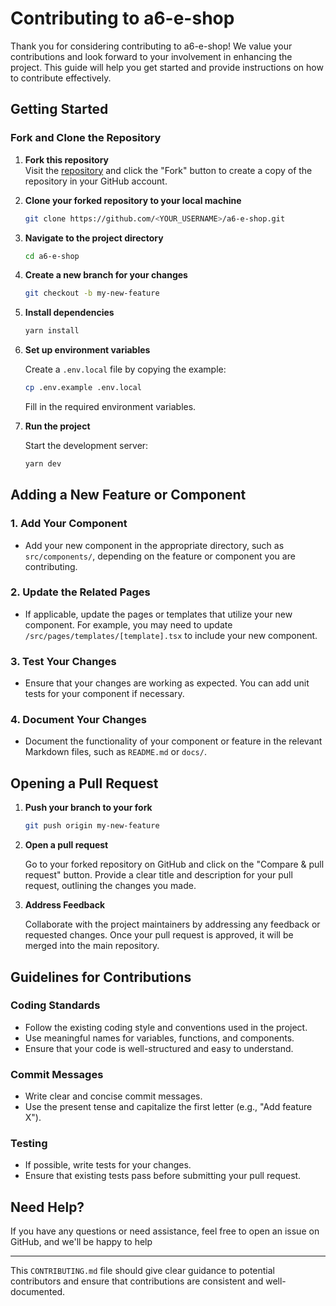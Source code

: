 

# Contributing to a6-e-shop

Thank you for considering contributing to a6-e-shop! We value your contributions and look forward to your involvement in enhancing the project. This guide will help you get started and provide instructions on how to contribute effectively.

## Getting Started

### Fork and Clone the Repository

1. **Fork this repository**  
   Visit the [repository](https://github.com/DarkInventor/a6-e-shop) and click the "Fork" button to create a copy of the repository in your GitHub account.

2. **Clone your forked repository to your local machine**

   ```bash
   git clone https://github.com/<YOUR_USERNAME>/a6-e-shop.git
   ```

3. **Navigate to the project directory**

   ```bash
   cd a6-e-shop
   ```

4. **Create a new branch for your changes**

   ```bash
   git checkout -b my-new-feature
   ```

5. **Install dependencies**

   ```bash
   yarn install
   ```

6. **Set up environment variables**

   Create a `.env.local` file by copying the example:

   ```bash
   cp .env.example .env.local
   ```

   Fill in the required environment variables.

7. **Run the project**

   Start the development server:

   ```bash
   yarn dev
   ```

## Adding a New Feature or Component

### 1. Add Your Component

- Add your new component in the appropriate directory, such as `src/components/`, depending on the feature or component you are contributing.

### 2. Update the Related Pages

- If applicable, update the pages or templates that utilize your new component. For example, you may need to update `/src/pages/templates/[template].tsx` to include your new component.

### 3. Test Your Changes

- Ensure that your changes are working as expected. You can add unit tests for your component if necessary.

### 4. Document Your Changes

- Document the functionality of your component or feature in the relevant Markdown files, such as `README.md` or `docs/`.

## Opening a Pull Request

1. **Push your branch to your fork**

   ```bash
   git push origin my-new-feature
   ```

2. **Open a pull request**

   Go to your forked repository on GitHub and click on the "Compare & pull request" button. Provide a clear title and description for your pull request, outlining the changes you made.

3. **Address Feedback**

   Collaborate with the project maintainers by addressing any feedback or requested changes. Once your pull request is approved, it will be merged into the main repository.

## Guidelines for Contributions

### Coding Standards

- Follow the existing coding style and conventions used in the project.
- Use meaningful names for variables, functions, and components.
- Ensure that your code is well-structured and easy to understand.

### Commit Messages

- Write clear and concise commit messages.
- Use the present tense and capitalize the first letter (e.g., "Add feature X").

### Testing

- If possible, write tests for your changes.
- Ensure that existing tests pass before submitting your pull request.

## Need Help?

If you have any questions or need assistance, feel free to open an issue on GitHub, and we'll be happy to help

---

This `CONTRIBUTING.md` file should give clear guidance to potential contributors and ensure that contributions are consistent and well-documented.
